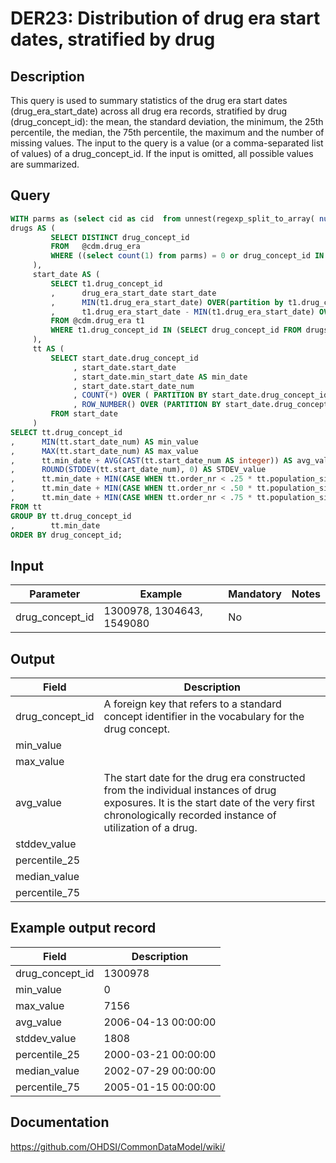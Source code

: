 <!---
Group:drug era
Name:DER23 Distribution of drug era start dates, stratified by drug
Author:Patrick Ryan
CDM Version: 5.3
-->

# DER23: Distribution of drug era start dates, stratified by drug

## Description
This query is used to summary statistics of the drug era start dates (drug_era_start_date) across all drug era records, stratified by drug (drug_concept_id): the mean, the standard deviation, the minimum, the 25th percentile, the median, the 75th percentile, the maximum and the number of missing values. The input to the query is a value (or a comma-separated list of values) of a drug_concept_id. If the input is omitted, all possible values are summarized.

## Query
```sql
WITH parms as (select cid as cid  from unnest(regexp_split_to_array( nullif($1::text, '')::text, '\s*,\s*')) as cid,
drugs AS (
         SELECT DISTINCT drug_concept_id
         FROM   @cdm.drug_era
         WHERE ((select count(1) from parms) = 0 or drug_concept_id IN (select cid::integer from parms))
     ),
     start_date AS (
         SELECT t1.drug_concept_id
         ,      drug_era_start_date start_date
         ,      MIN(t1.drug_era_start_date) OVER(partition by t1.drug_concept_id) min_start_date
         ,      t1.drug_era_start_date - MIN(t1.drug_era_start_date) OVER(PARTITION BY t1.drug_concept_id) AS start_date_num
         FROM @cdm.drug_era t1
         WHERE t1.drug_concept_id IN (SELECT drug_concept_id FROM drugs)
     ),
     tt AS (
         SELECT start_date.drug_concept_id
              , start_date.start_date
              , start_date.min_start_date AS min_date
              , start_date.start_date_num
              , COUNT(*) OVER ( PARTITION BY start_date.drug_concept_id) AS population_size
              , ROW_NUMBER() OVER (PARTITION BY start_date.drug_concept_id ORDER BY start_date.drug_concept_id, start_date.start_date_num) order_nr
         FROM start_date
     )
SELECT tt.drug_concept_id
,      MIN(tt.start_date_num) AS min_value
,      MAX(tt.start_date_num) AS max_value
,      tt.min_date + AVG(CAST(tt.start_date_num AS integer)) AS avg_value
,      ROUND(STDDEV(tt.start_date_num), 0) AS STDEV_value
,      tt.min_date + MIN(CASE WHEN tt.order_nr < .25 * tt.population_size THEN 99999999 ELSE tt.start_date_num END) AS percentile_25
,      tt.min_date + MIN(CASE WHEN tt.order_nr < .50 * tt.population_size THEN 99999999 ELSE tt.start_date_num END) AS median_value
,      tt.min_date + MIN(CASE WHEN tt.order_nr < .75 * tt.population_size THEN 99999999 ELSE tt.start_date_num END) AS percentile_75
FROM tt
GROUP BY tt.drug_concept_id
,        tt.min_date
ORDER BY drug_concept_id;
```

## Input

| Parameter |  Example |  Mandatory |  Notes |
| --- | --- | --- | --- |
| drug_concept_id | 1300978, 1304643, 1549080 | No |   |

## Output

| Field |  Description |
| --- | --- |
| drug_concept_id | A foreign key that refers to a standard concept identifier in the vocabulary for the drug concept. |
| min_value |   |
| max_value |   |
| avg_value | The start date for the drug era constructed from the individual instances of drug exposures. It is the start date of the very first chronologically recorded instance of utilization of a drug. |
| stddev_value |   |
| percentile_25 |      |
| median_value |      |
| percentile_75 |      |

## Example output record

| Field |  Description |
| --- | --- |
| drug_concept_id | 1300978 |
| min_value | 0 |
| max_value | 7156 |
| avg_value | 2006-04-13 00:00:00 |
| stddev_value | 1808 |
| percentile_25 | 2000-03-21 00:00:00 |
| median_value | 2002-07-29 00:00:00 |
| percentile_75 | 2005-01-15 00:00:00 |

## Documentation
https://github.com/OHDSI/CommonDataModel/wiki/
